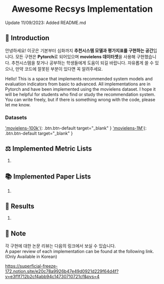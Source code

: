 # <div align="center"> Awesome Recsys Implementation </div>

Update 11/09/2023: Added README.md

## 🤗 Introduction

안녕하세요! 이곳은 기본부터 심화까지 **추천시스템 모델과 평가지표를 구현하는 공간**입니다. 모든 구현은 **Pytorch**로 되어있으며 **movielens 데이터셋**을 사용해 구현했습니다. 추천시스템을 찾거나 공부하는 학생들에게 도움이 되길 바랍니다. 자유롭게 쓸 수 있으나, 만약 코드에 잘못된 부분이 있다면 꼭 알려주세요.

Hello! This is a space that implements recommended system models and evaluation indicators from basic to advanced. All implementations are in Pytorch and have been implemented using the movielens dataset. I hope it will be helpful for students who find or study the recommendation system. You can write freely, but if there is something wrong with the code, please let me know.

### Datasets
['movielens-100k']([http://www.example.com/](https://grouplens.org/datasets/movielens/100k/)){: .btn.btn-default target="_blank" }
['movielens-1M']([http://www.example.com/](https://grouplens.org/datasets/movielens/1M/)){: .btn.btn-default target="_blank" }

## ⚖ Implemented Metric Lists
1. 

## 📚 Implemented Paper Lists
1. 

## 💯 Results
1. 

## 🔔 Note
각 구현에 대한 논문 리뷰는 다음의 링크에서 보실 수 있습니다.<br>
A paper review of each implementation can be found at the following link. (Only Available in Korean)<br>

https://superficial-freeze-172.notion.site/e20c78a9926b47e49d0921d229f64d4f?v=e3f1f712b2cf4abb94c14730710721cf&pvs=4
